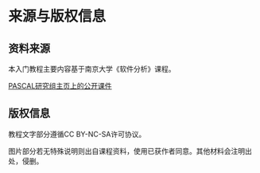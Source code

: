 # 来源与版权信息

## 资料来源

本入门教程主要内容基于南京大学《软件分析》课程。

[PASCAL研究组主页上的公开课件](https://pascal-group.bitbucket.io/teaching.html)

## 版权信息

教程文字部分遵循CC BY-NC-SA许可协议。

图片部分若无特殊说明则出自课程资料，使用已获作者同意。其他材料会注明出处，侵删。

